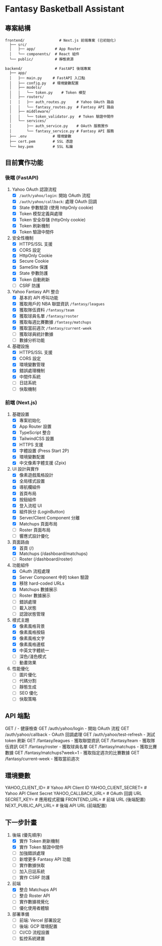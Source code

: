 # Fantasy Basketball Assistant

## 專案結構
```
frontend/                # Next.js 前端專案 (已初始化)
  ├── src/
  │   ├── app/         # App Router
  │   └── components/  # React 組件
  └── public/          # 靜態資源

backend/               # FastAPI 後端專案
  ├── app/
  │   ├── main.py     # FastAPI 入口點
  │   ├── config.py   # 環境變數配置
  │   ├── models/
  │   │   └── token.py    # Token 模型
  │   ├── routers/
  │   │   ├── auth_routes.py     # Yahoo OAuth 路由
  │   │   └── fantasy_routes.py  # Fantasy API 路由
  │   ├── middleware/
  │   │   └── token_validator.py  # Token 驗證中間件
  │   └── services/
  │       ├── auth_service.py    # OAuth 服務實作
  │       └── fantasy_service.py # Fantasy API 服務
  ├── .env            # 環境變數
  ├── cert.pem        # SSL 憑證
  └── key.pem         # SSL 私鑰
```
## 目前實作功能

### 後端 (FastAPI)
1. Yahoo OAuth 認證流程
   - [x] `/auth/yahoo/login`: 開始 OAuth 流程
   - [x] `/auth/yahoo/callback`: 處理 OAuth 回調
   - [x] State 參數驗證 (使用 httpOnly cookie)
   - [x] Token 模型定義與處理
   - [x] Token 安全存儲 (httpOnly cookie)
   - [x] Token 刷新機制
   - [x] Token 驗證中間件

2. 安全性機制
   - [x] HTTPS/SSL 支援
   - [x] CORS 設定
   - [x] HttpOnly Cookie
   - [x] Secure Cookie
   - [x] SameSite 保護
   - [x] State 參數防護
   - [x] Token 自動刷新
   - [ ] CSRF 防護

3. Yahoo Fantasy API 整合
   - [x] 基本的 API 呼叫功能
   - [x] 獲取用戶的 NBA 聯盟資訊 `/fantasy/leagues`
   - [x] 獲取隊伍資料 `/fantasy/team`
   - [x] 獲取球員名單 `/fantasy/roster`
   - [x] 獲取每週比賽數據 `/fantasy/matchups`
   - [x] 獲取當前週次 `/fantasy/current-week`
   - [ ] 獲取球員統計數據
   - [ ] 數據分析功能

4. 基礎設施
   - [x] HTTPS/SSL 支援
   - [x] CORS 設定
   - [x] 環境變數管理
   - [x] 錯誤處理機制
   - [x] 中間件系統
   - [ ] 日誌系統
   - [ ] 快取機制

### 前端 (Next.js)
1. 基礎設置
   - [x] 專案初始化
   - [x] App Router 設置
   - [x] TypeScript 整合
   - [x] TailwindCSS 設置
   - [x] HTTPS 支援
   - [x] 字體設置 (Press Start 2P)
   - [x] 環境變數配置
   - [x] 中文像素字體支援 (Zpix)

2. UI 設計與實作
   - [x] 像素遊戲風格設計
   - [x] 全局樣式設置
   - [x] 導航欄組件
   - [x] 首頁布局
   - [x] 按鈕組件
   - [x] 登入流程 UI
   - [x] 組件拆分 (LoginButton)
   - [x] Server/Client Component 分離
   - [x] Matchups 頁面布局
   - [ ] Roster 頁面布局
   - [ ] 響應式設計優化

3. 頁面路由
   - [x] 首頁 (/)
   - [x] Matchups (/dashboard/matchups)
   - [ ] Roster (/dashboard/roster)

4. 功能組件
   - [x] OAuth 流程處理
   - [x] Server Component 中的 token 驗證
   - [x] 移除 hard-coded URLs
   - [x] Matchups 數據展示
   - [ ] Roster 數據展示
   - [ ] 錯誤處理
   - [ ] 載入狀態
   - [ ] 認證狀態管理

5. 樣式主題
   - [x] 像素風格背景
   - [x] 像素風格按鈕
   - [x] 像素風格文字
   - [x] 像素風格邊框
   - [x] 中英文字體統一
   - [ ] 深色/淺色模式
   - [ ] 動畫效果

6. 性能優化
   - [ ] 圖片優化
   - [ ] 代碼分割
   - [ ] 靜態生成
   - [ ] SEO 優化
   - [ ] 快取策略

## API 端點

GET  /                         - 健康檢查
GET  /auth/yahoo/login        - 開始 OAuth 流程
GET  /auth/yahoo/callback     - OAuth 回調處理
GET  /auth/yahoo/test-refresh - 測試 token 刷新
GET  /fantasy/leagues         - 獲取聯盟資訊
GET  /fantasy/team           - 獲取隊伍資訊
GET  /fantasy/roster         - 獲取球員名單
GET  /fantasy/matchups         - 獲取比賽數據
GET  /fantasy/matchups?week=1  - 獲取指定週次的比賽數據
GET  /fantasy/current-week     - 獲取當前週次

## 環境變數

YAHOO_CLIENT_ID=     # Yahoo API Client ID
YAHOO_CLIENT_SECRET= # Yahoo API Client Secret
YAHOO_CALLBACK_URL=  # OAuth 回調 URL
SECRET_KEY=          # 應用程式密鑰
FRONTEND_URL=       # 前端 URL (後端配置)
NEXT_PUBLIC_API_URL= # 後端 API URL (前端配置)

## 下一步計畫
1. 後端 (優先順序)
   - [x] 實作 Token 刷新機制
   - [x] 實作 Token 驗證中間件
   - [ ] 加強錯誤處理
   - [ ] 新增更多 Fantasy API 功能
   - [ ] 實作數據快取
   - [ ] 加入日誌系統
   - [ ] 實作 CSRF 防護

2. 前端
   - [x] 整合 Matchups API
   - [ ] 整合 Roster API
   - [ ] 實作數據視覺化
   - [ ] 優化使用者體驗

3. 部署準備
   - [ ] 前端: Vercel 部署設定
   - [ ] 後端: GCP 環境配置
   - [ ] CI/CD 流程設置
   - [ ] 監控系統建置